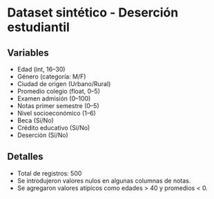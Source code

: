 # Dataset sintético - Deserción estudiantil

## Variables
- Edad (int, 16–30)
- Género (categoría: M/F)
- Ciudad de origen (Urbano/Rural)
- Promedio colegio (float, 0–5)
- Examen admisión (0–100)
- Notas primer semestre (0–5)
- Nivel socioeconómico (1–6)
- Beca (Sí/No)
- Crédito educativo (Sí/No)
- Deserción (Sí/No)

## Detalles
- Total de registros: 500
- Se introdujeron valores nulos en algunas columnas de notas.
- Se agregaron valores atípicos como edades > 40 y promedios < 0.
